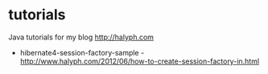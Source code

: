 tutorials
=========

Java tutorials for my blog http://halyph.com

- hibernate4-session-factory-sample - http://www.halyph.com/2012/06/how-to-create-session-factory-in.html
